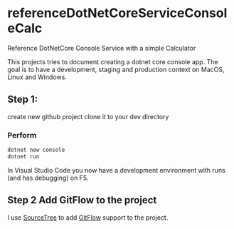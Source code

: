 # referenceDotNetCoreServiceConsoleCalc
Reference DotNetCore Console Service with a simple Calculator 

This projects tries to document creating a dotnet core console app.
The goal is to have a development, staging  and production context on MacOS, Linux and Windows.

## Step 1:

create new github project
clone it to your dev directory

### Perform

```bash
dotnet new console
dotnet run
```

In Visual Studio Code you now have a development environment with runs (and has debugging) on F5.

## Step 2 Add GitFlow to the project

I use [SourceTree](https://www.sourcetreeapp.com/) to add [GitFlow](http://nvie.com/posts/a-successful-git-branching-model/) support to the project.
